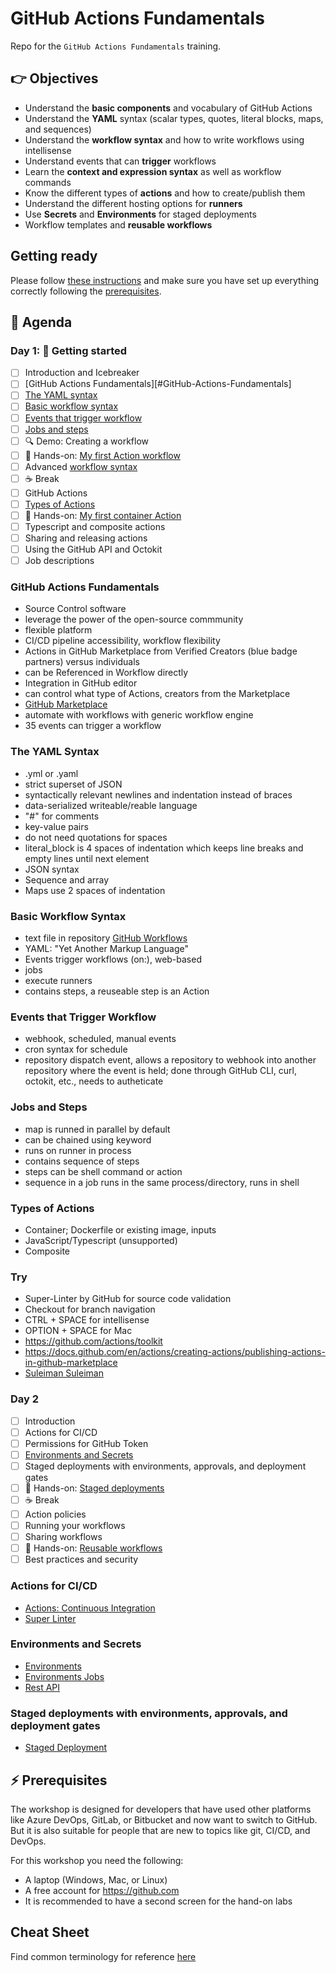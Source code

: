 # GitHub Actions Fundamentals

Repo for the `GitHub Actions Fundamentals` training.

## 👉 Objectives

- Understand the __basic components__ and vocabulary of GitHub Actions
- Understand the __YAML__ syntax (scalar types, quotes, literal blocks, maps, and sequences)
- Understand the __workflow syntax__ and how to write workflows using intellisense
- Understand events that can __trigger__ workflows
- Learn the __context and expression syntax__ as well as workflow commands
- Know the different types of __actions__ and how to create/publish them
- Understand the different hosting options for __runners__
- Use __Secrets__ and __Environments__ for staged deployments
- Workflow templates and __reusable workflows__

## Getting ready

Please follow [these instructions](GettingReady.md) and make sure you have set up everything correctly following the [prerequisites](#-prerequisites).

## 📆 Agenda

### Day 1: 🚀 Getting started

- [ ] Introduction and Icebreaker
- [ ] [GitHub Actions Fundamentals][#GitHub-Actions-Fundamentals]
- [ ] [The YAML syntax](#The-YAML-Syntax)
- [ ] [Basic workflow syntax](#Basic-Workflow-Syntax)
- [ ] [Events that trigger workflow](#Events-that-Trigger-Workflow)
- [ ] [Jobs and steps](#Jobs-and-Steps)
- [ ] :mag: Demo: Creating a workflow
- [ ] 🔨 Hands-on: [My first Action workflow](hol/01-My-first-workflow.md)
- [ ] Advanced [workflow syntax](https://docs.github.com/en/actions/using-workflows/workflow-syntax-for-github-actions)
- [ ] :coffee: Break
- [ ] GitHub Actions
- [ ] [Types of Actions](#Types-of-Actions)
- [ ] 🔨 Hands-on: [My first container Action](hol/02-My-first-action.md)
- [ ] Typescript and composite actions
- [ ] Sharing and releasing actions
- [ ] Using the GitHub API and Octokit
- [ ] Job descriptions

### GitHub Actions Fundamentals
- Source Control software
- leverage the power of the open-source commmunity
- flexible platform
- CI/CD pipeline accessibility, workflow flexibility
- Actions in GitHub Marketplace from Verified Creators (blue badge partners) versus individuals
- can be Referenced in Workflow directly
- Integration in GitHub editor
- can control what type of Actions, creators from the Marketplace
- [GitHub Marketplace](https://github.com/marketplace?type=actions)
- automate with workflows with generic workflow engine
- 35 events can trigger a workflow

### The YAML Syntax
- .yml or .yaml
- strict superset of JSON
- syntactically relevant newlines and indentation instead of braces
- data-serialized writeable/reable language
- "#" for comments
- key-value pairs
- do not need quotations for spaces
- literal_block is 4 spaces of indentation which keeps line breaks and empty lines until next element
- JSON syntax
- Sequence and array
- Maps use 2 spaces of indentation

### Basic Workflow Syntax
- text file in repository [GitHub Workflows](.github/workflows)
- YAML: "Yet Another Markup Language"
- Events trigger workflows (on:), web-based
- jobs
- execute runners
- contains steps, a reuseable step is an Action

### Events that Trigger Workflow
- webhook, scheduled, manual events
- cron syntax for schedule
- repository dispatch event, allows a repository to webhook into another repository where the event is held; done through GitHub CLI, curl, octokit, etc., needs to autheticate

### Jobs and Steps
- map is runned in parallel by default
- can be chained using keyword
- runs on runner in process
- contains sequence of steps
- steps can be shell command or action
- sequence in a job runs in the same process/directory, runs in shell

### Types of Actions
- Container; Dockerfile or existing image, inputs
- JavaScript/Typescript (unsupported)
- Composite

### Try
- Super-Linter by GitHub for source code validation
- Checkout for branch navigation
- CTRL + SPACE for intellisense
- OPTION + SPACE for Mac
- https://github.com/actions/toolkit
- https://docs.github.com/en/actions/creating-actions/publishing-actions-in-github-marketplace
- [Suleiman Suleiman](ssuleiman@microsoft.com)

### Day 2
- [ ] Introduction
- [ ] Actions for CI/CD
- [ ] Permissions for GitHub Token
- [ ] [Environments and Secrets](#Environments-and-Secrets)
- [ ] Staged deployments with environments, approvals, and deployment gates
- [ ] 🔨 Hands-on: [Staged deployments](hol/03-Staged-deployments.md)
- [ ] :coffee: Break
- [ ] Action policies
- [ ] Running your workflows
- [ ] Sharing workflows
- [ ] 🔨 Hands-on: [Reusable workflows](hol/04-Reusable-workflows.md)
- [ ] Best practices and security

### Actions for CI/CD
- [Actions: Continuous Integration](https://lab.github.com/githubtraining/github-actions:-continuous-integration)
- [Super Linter](https://github.com/github/super-linter)

### Environments and Secrets
- [Environments](https://docs.github.com/en/actions/deployment/targeting-different-environments/using-environments-for-deployment)
- [Environments Jobs](https://docs.github.com/en/actions/using-workflows/workflow-syntax-for-github-actions#jobsjob_idenvironment)
- [Rest API](https://docs.github.com/en/rest/deployments/deployments?apiVersion=2022-11-28)

### Staged deployments with environments, approvals, and deployment gates
- [Staged Deployment](https://github.com/ps-actions-sandbox/ActionsFundamentals/blob/main/hol/03-Staged-deployments.md)

## ⚡ Prerequisites

The workshop is designed for developers that have used other platforms like Azure DevOps, GitLab, or Bitbucket and now want to switch to GitHub. But it is also suitable for people that are new to topics like git, CI/CD, and DevOps.

For this workshop you need the following:

- A laptop (Windows, Mac, or Linux)
- A free account for https://github.com
- It is recommended to have a second screen for the hand-on labs

## Cheat Sheet
Find common terminology for reference [here](./CheatSheet.md)


